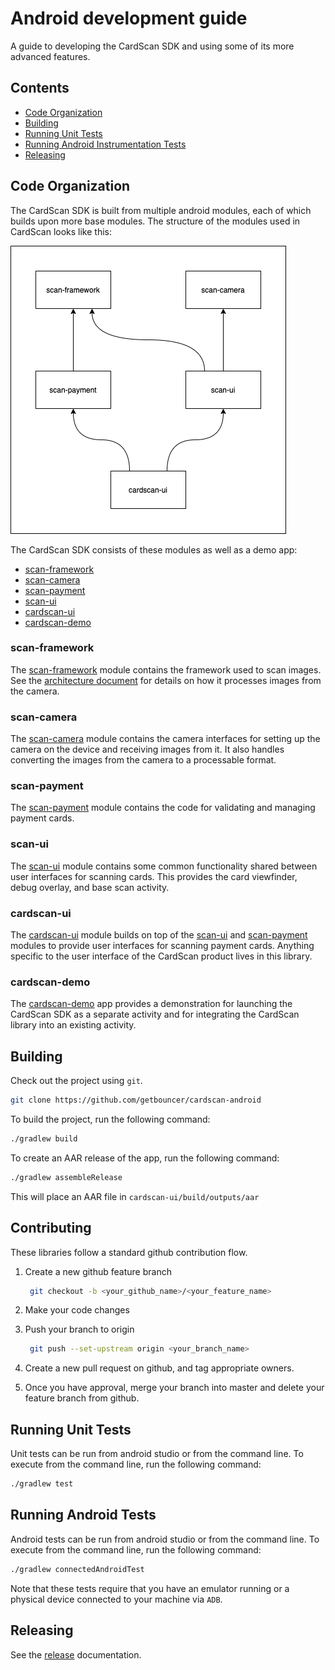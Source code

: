 # Android development guide
A guide to developing the CardScan SDK and using some of its more advanced features.

## Contents
* [Code Organization](android-development-guide.md#code-organization)
* [Building](android-development-guide.md#building)
* [Running Unit Tests](android-development-guide.md#running-unit-tests)
* [Running Android Instrumentation Tests](android-development-guide.md#running-android-tests)
* [Releasing](android-development-guide.md#releasing)

## Code Organization
The CardScan SDK is built from multiple android modules, each of which builds upon more base modules. The structure of the modules used in CardScan looks like this:

![module structure](../../.gitbook/assets/cardscan_android_module_dependencies.png)

The CardScan SDK consists of these modules as well as a demo app:

* [scan-framework](android-development-guide.md#scan-framework)
* [scan-camera](android-development-guide.md#scan-camera)
* [scan-payment](android-development-guide.md#scan-payment)
* [scan-ui](android-development-guide.md#scan-ui)
* [cardscan-ui](android-development-guide.md#cardscan-ui)
* [cardscan-demo](android-development-guide.md#cardscan-demo)

### scan-framework
The [scan-framework](https://github.com/getbouncer/cardscan-android/tree/master/scan-framework) module contains the framework used to scan images. See the [architecture document](../../card-scan/android-integration-guide/android-architecture-overview.md) for details on how it processes images from the camera.

### scan-camera
The [scan-camera](https://github.com/getbouncer/cardscan-android/tree/master/scan-camera) module contains the camera interfaces for setting up the camera on the device and receiving images from it. It also handles converting the images from the camera to a processable format.

### scan-payment
The [scan-payment](https://github.com/getbouncer/cardscan-android/tree/master/scan-payment) module contains the code for validating and managing payment cards.

### scan-ui
The [scan-ui](https://github.com/getbouncer/cardscan-android/tree/master/scan-ui) module contains some common functionality shared between user interfaces for scanning cards. This provides the card viewfinder, debug overlay, and base scan activity.

### cardscan-ui
The [cardscan-ui](https://github.com/getbouncer/cardscan-android/tree/master/cardscan-ui) module builds on top of the [scan-ui](https://github.com/getbouncer/cardscan-android/tree/master/scan-ui) and [scan-payment](https://github.com/getbouncer/cardscan-android/tree/master/scan-payment) modules to provide user interfaces for scanning payment cards. Anything specific to the user interface of the CardScan product lives in this library.

### cardscan-demo
The [cardscan-demo](https://github.com/getbouncer/cardscan-android/tree/master/demo) app provides a demonstration for launching the CardScan SDK as a separate activity and for integrating the CardScan library into an existing activity.

## Building
Check out the project using `git`.

```bash
git clone https://github.com/getbouncer/cardscan-android
```

To build the project, run the following command:

```bash
./gradlew build
```

To create an AAR release of the app, run the following command:

```bash
./gradlew assembleRelease
```

This will place an AAR file in `cardscan-ui/build/outputs/aar`

## Contributing
These libraries follow a standard github contribution flow.

1. Create a new github feature branch

   ```bash
    git checkout -b <your_github_name>/<your_feature_name>
   ```

2. Make your code changes
3. Push your branch to origin

   ```bash
    git push --set-upstream origin <your_branch_name>
   ```

4. Create a new pull request on github, and tag appropriate owners.
5. Once you have approval, merge your branch into master and delete your feature branch from github.

## Running Unit Tests
Unit tests can be run from android studio or from the command line. To execute from the command line, run the following command:

```bash
./gradlew test
```

## Running Android Tests
Android tests can be run from android studio or from the command line. To execute from the command line, run the following command:

```bash
./gradlew connectedAndroidTest
```

Note that these tests require that you have an emulator running or a physical device connected to your machine via `ADB`.

## Releasing
See the [release](android-release-guide.md) documentation.

